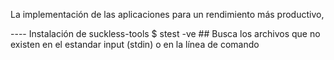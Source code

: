 La implementación de las aplicaciones para un rendimiento más productivo,  

---- Instalación de suckless-tools
		$ stest -ve
		## Busca los archivos que no existen en el estandar input (stdin) o en la línea de comando
